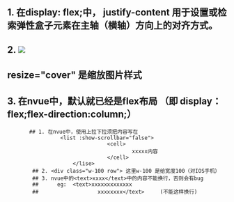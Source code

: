 ## 1. 在display: flex;中，  justify-content 用于设置或检索弹性盒子元素在主轴（横轴）方向上的对齐方式。
## 2. <image resize="cover" src="/static/images/demo/demo4.jpg" mode="" class="image"></image>
## 			     resize="cover" 是缩放图片样式
## 3. 在nvue中，默认就已经是flex布局	（即 display：flex;flex-direction:column;）
		   ## 1. 在nvue中，使用上拉下拉须把内容写在 
					 <list :show-scrollbar="false">
									<cell>
											xxxxx内容
									</cell>
						 </lise>
			## 2. <div class="w-100 row"> 这里w-100 是给宽度100（对IOS手机）
			## 3. nvue中的<text>xxxx</text>中的内容不能换行，否则会有bug
			##      eg:  <text>xxxxxxxxxxxxx
			##                   xxxxxxxx</text>     (不能这样换行)